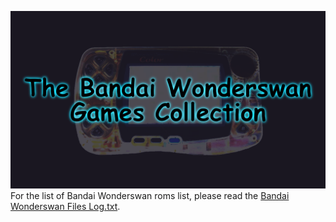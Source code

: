 ![](https://github.com/theromvault/wonderswan/blob/main/Assets/wonderswan%20banner.png)
For the list of Bandai Wonderswan roms list, please read the [Bandai Wonderswan Files Log.txt](https://github.com/theromvault/wonderswan/blob/main/Bandai%20Wonderswan%20Files%20Log.txt).
